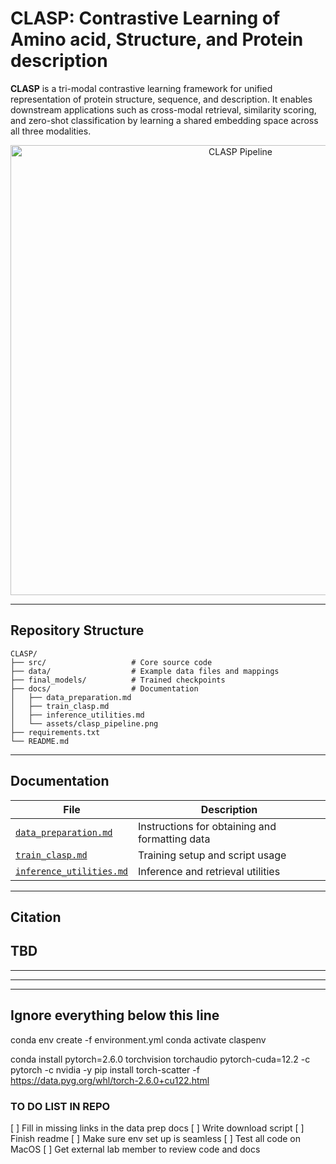 # CLASP: Contrastive Learning of Amino acid, Structure, and Protein description

**CLASP** is a tri-modal contrastive learning framework for unified representation of protein structure, sequence, and description. It enables downstream applications such as cross-modal retrieval, similarity scoring, and zero-shot classification by learning a shared embedding space across all three modalities.

<p align="center">
  <img src="assets/clasp_pipeline.pdf" alt="CLASP Pipeline" width="720"/>
</p>

---

## Repository Structure

```
CLASP/
├── src/                   # Core source code
├── data/                  # Example data files and mappings
├── final_models/          # Trained checkpoints
├── docs/                  # Documentation
│   ├── data_preparation.md
│   ├── train_clasp.md
│   ├── inference_utilities.md
│   └── assets/clasp_pipeline.png
├── requirements.txt
└── README.md
```

---

## Documentation

| File                                                    | Description                                    |
| ------------------------------------------------------- | ---------------------------------------------- |
| [`data_preparation.md`](docs/data_preparation.md)       | Instructions for obtaining and formatting data |
| [`train_clasp.md`](docs/train_clasp.md)                 | Training setup and script usage                |
| [`inference_utilities.md`](docs/inference_utilities.md) | Inference and retrieval utilities              |

---

## Citation

TBD
---








----
----
----
## Ignore everything below this line

conda env create -f environment.yml
conda activate claspenv
<!-- pip install torch-scatter -f https://data.pyg.org/whl/torch-2.6.0+cpu.html -->
conda install pytorch=2.6.0 torchvision torchaudio pytorch-cuda=12.2 -c pytorch -c nvidia -y
pip install torch-scatter -f https://data.pyg.org/whl/torch-2.6.0+cu122.html


### TO DO LIST IN REPO

[ ] Fill in missing links in the data prep docs
[ ] Write download script
[ ] Finish readme 
[ ] Make sure env set up is seamless
[ ] Test all code on MacOS
[ ] Get external lab member to review code and docs